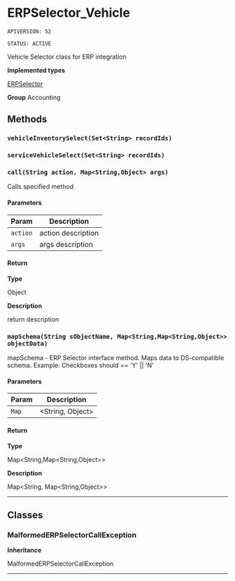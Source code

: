 # ERPSelector_Vehicle

`APIVERSION: 52`

`STATUS: ACTIVE`

Vehicle Selector class for ERP integration


**Implemented types**

[ERPSelector](/Accounting/ERPSelector.md)


**Group** Accounting

## Methods
### `vehicleInventorySelect(Set<String> recordIds)`
### `serviceVehicleSelect(Set<String> recordIds)`
### `call(String action, Map<String,Object> args)`

Calls specified method

#### Parameters

|Param|Description|
|---|---|
|`action`|action description|
|`args`|args description|

#### Return

**Type**

Object

**Description**

return description

### `mapSchema(String sObjectName, Map<String,Map<String,Object>> objectData)`

mapSchema - ERP Selector interface method. Maps data to DS-compatible schema. Example: Checkboxes should == 'Y' || 'N'

#### Parameters

|Param|Description|
|---|---|
|`Map`|<String, Object>|

#### Return

**Type**

Map&lt;String,Map&lt;String,Object&gt;&gt;

**Description**

Map&lt;String, Map&lt;String,Object&gt;&gt;

---
## Classes
### MalformedERPSelectorCallException

**Inheritance**

MalformedERPSelectorCallException


---
